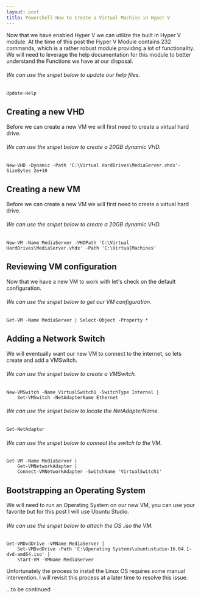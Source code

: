 ```yaml
---
layout: post
title: Powershell How to Create a Virtual Machine in Hyper V
---
```


Now that we have enabled Hyper V we can utilize the built in Hyper V module. At the time of this post the Hyper V Module contains 232 commands, which is a rather robust module providing a lot of functionality. We will need to leverage the help documentation for this module to better understand the Functions we have at our disposal. 

###### We can use the snipet below to update our help files.

	Update-Help


## Creating a new VHD
Before we can create a new VM we will first need to create a virtual hard drive. 

###### We can use the snipet below to create a 20GB dynamic VHD.

	New-VHD -Dynamic -Path 'C:\Virtual HardDrives\MediaServer.vhdx'-SizeBytes 2e+10


## Creating a new VM
Before we can create a new VM we will first need to create a virtual hard drive. 

###### We can use the snipet below to create a 20GB dynamic VHD.

	New-VM -Name MediaServer -VHDPath 'C:\Virtual HardDrives\MediaServer.vhdx' -Path 'C:\VirtualMachines' 


## Reviewing VM configuration
Now that we have a new VM to work with let's check on the default configuration. 

###### We can use the snipet below to get our VM configuration.

	Get-VM -Name MediaServer | Select-Object -Property *  


## Adding a Network Switch
We will eventually want our new VM to connect to the internet, so lets create and add a VMSwitch. 

###### We can use the snipet below to create a VMSwitch.

	New-VMSwitch -Name VirtualSwitch1 -SwitchType Internal | 
		Set-VMSwitch -NetAdapterName Ethernet  


###### We can use the snipet below to locate the NetAdapterName.

	Get-NetAdapter  


###### We can use the snipet below to connect the switch to the VM.

	Get-VM -Name MediaServer | 
		Get-VMNetworkAdapter | 
		Connect-VMNetworkAdapter -SwitchName 'VirtualSwitch1'  


## Bootstrapping an Operating System

We will need to run an Operating System on our new VM, you can use your favorite but for this post I will use Ubuntu Studio. 

###### We can use the snipet below to attach the OS .iso the VM.

	Get-VMDvdDrive -VMName MediaServer | 
		Set-VMDvdDrive -Path 'C:\Operating Systems\ubuntustudio-16.04.1-dvd-amd64.iso' |
		Start-VM -VMName MediaServer


Unfortunately the process to install the Linux OS requires some manual intervention. I will revisit this process at a later time to resolve this issue.

...to be continued